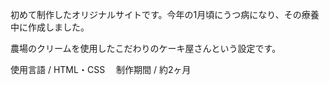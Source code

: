 初めて制作したオリジナルサイトです。今年の1月頃にうつ病になり、その療養中に作成しました。

農場のクリームを使用したこだわりのケーキ屋さんという設定です。

使用言語 / HTML・CSS
　制作期間 / 約2ヶ月
